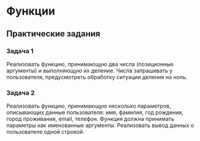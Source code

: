 # Функции

## Практические задания

### Задача 1
Реализовать функцию, принимающую два числа (позиционные аргументы) и выполняющую их
деление. Числа запрашивать у пользователя, предусмотреть обработку ситуации деления на
ноль.


### Задача 2
Реализовать функцию, принимающую несколько параметров, описывающих данные
пользователя: имя, фамилия, год рождения, город проживания, email, телефон. Функция
должна принимать параметры как именованные аргументы. Реализовать вывод данных о
пользователе одной строкой.